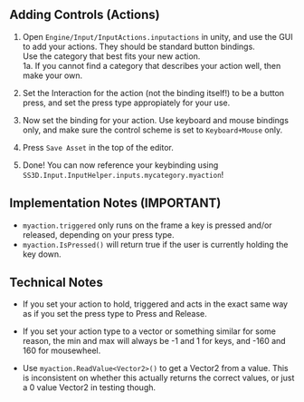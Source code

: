 ## Adding Controls (Actions)

1. Open `Engine/Input/InputActions.inputactions` in unity, and use the GUI to add your actions. They should be standard button bindings.  
Use the category that best fits your new action.  
1a. If you cannot find a category that describes your action well, then make your own.

2. Set the Interaction for the action (not the binding itself!) to be a button press, and set the press type appropiately for your use.

3. Now set the binding for your action. Use keyboard and mouse bindings only, and make sure the control scheme is set to `Keyboard+Mouse` only.

4. Press `Save Asset` in the top of the editor.

5. Done! You can now reference your keybinding using `SS3D.Input.InputHelper.inputs.mycategory.myaction`!

## Implementation Notes (IMPORTANT)

- `myaction.triggered` only runs on the frame a key is pressed and/or released, depending on your press type.
- `myaction.IsPressed()` will return true if the user is currently holding the key down.

## Technical Notes

- If you set your action to hold, triggered and acts in the exact same way as if you set the press type to Press and Release.

- If you set your action type to a vector or something similar for some reason, the min and max will always be -1 and 1 for keys, and -160 and 160 for mousewheel.

- Use `myaction.ReadValue<Vector2>()` to get a Vector2 from a value. This is inconsistent on whether this actually returns the correct values, or just a 0 value Vector2 in testing though.
